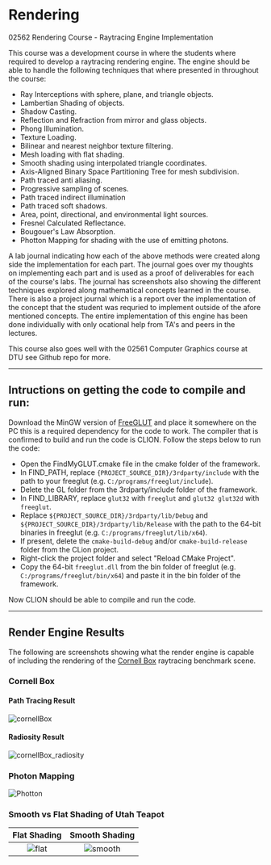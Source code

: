 # Rendering
02562 Rendering Course - Raytracing Engine Implementation    

This course was a development course in where the students where required to develop a raytracing rendering engine. The engine should be able to handle the following techniques that where presented in throughout the course:

- Ray Interceptions with sphere, plane, and triangle objects.
- Lambertian Shading of objects.
- Shadow Casting.
- Reflection and Refraction from mirror and glass objects.
- Phong Illumination.
- Texture Loading.
- Bilinear and nearest neighbor texture filtering.
- Mesh loading with flat shading.
- Smooth shading using interpolated triangle coordinates.
- Axis-Aligned Binary Space Partitioning Tree for mesh subdivision.
- Path traced anti aliasing.
- Progressive sampling of scenes.
- Path traced indirect illumination
- Path traced soft shadows.
- Area, point, directional, and environmental light sources.
- Fresnel Calculated Reflectance.
- Bougouer's Law Absorption.
- Photton Mapping for shading with the use of emitting photons.

A lab journal indicating how each of the above methods were created along side the implementation for each part. The journal goes over my thoughts on implementing each part and is used as a proof of deliverables for each of the course's labs. The journal has screenshots also showing the different techniques explored along mathematical concepts learned in the course. There is also a project journal which is a report over the implementation of the concept that the student was requried to implement outside of the afore mentioned concepts. The entire implementation of this engine has been done individually with only ocational help from TA's and peers in the lectures. 

This course also goes well with the 02561 Computer Graphics course at DTU see Github repo for more.

---

## Intructions on getting the code to compile and run:
Download the MinGW version of [FreeGLUT](https://www.transmissionzero.co.uk/software/freeglut-devel/) and place it somewhere on the PC this is a required dependency for the code to work. The compiler that is confirmed to build and run the code is CLION. Follow the steps below to run the code:

- Open the FindMyGLUT.cmake file in the cmake folder of the framework. 
- In FIND_PATH, replace `{PROJECT_SOURCE_DIR}/3rdparty/include` with the path to your freeglut (e.g. `C:/programs/freeglut/include`).
- Delete the GL folder from the 3rdparty/include folder of the framework.
- In FIND_LIBRARY, replace `glut32` with `freeglut` and `glut32 glut32d` with `freeglut`. 
- Replace `${PROJECT_SOURCE_DIR}/3rdparty/lib/Debug` and `${PROJECT_SOURCE_DIR}/3rdparty/lib/Release` with the path to the 64-bit binaries in freeglut (e.g. `C:/programs/freeglut/lib/x64`).
- If present, delete the `cmake-build-debug` and/or `cmake-build-release` folder from the CLion project.
- Right-click the project folder and select "Reload CMake Project".
- Copy the 64-bit `freeglut.dll` from the bin folder of freeglut (e.g. `C:/programs/freeglut/bin/x64`) and paste it in the bin folder of the framework.

Now CLION should be able to compile and run the code.

---

## Render Engine Results 
The following are screenshots showing what the render engine is capable of including the rendering of the [Cornell Box](https://www.graphics.cornell.edu/online/box/) raytracing benchmark scene. 

### Cornell Box

#### Path Tracing Result
![cornellBox](https://user-images.githubusercontent.com/45008469/206875979-2c2f5151-9c01-4801-aa6f-66fd0b40a9fc.png)

#### Radiosity Result
![cornellBox_radiosity](https://github.com/OPNilsson/Rendering/blob/1b3a90fa751cf2642b90e7ee676044fb1472a102/Attachments/Radiosity.gif)

### Photon Mapping
![Photton](https://user-images.githubusercontent.com/45008469/206875971-68dad9a3-bbaa-4afd-8d39-5b82b6812406.png)


### Smooth vs Flat Shading of Utah Teapot
|                                                  Flat Shading                                                  |                                                  Smooth Shading                                                  |
| :------------------------------------------------------------------------------------------------------------: | :--------------------------------------------------------------------------------------------------------------: |
| ![flat](https://user-images.githubusercontent.com/45008469/206875950-1c6e9b66-35af-4dc0-a2e5-f3c236c0ceb0.png) | ![smooth](https://user-images.githubusercontent.com/45008469/206875958-eb177410-9f9b-4d76-9310-44bc5270ca82.png) |

